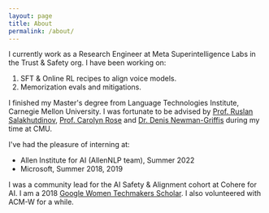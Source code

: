 ```yaml
---
layout: page
title: About
permalink: /about/
---
```


I currently work as a Research Engineer at Meta Superintelligence Labs in the Trust & Safety org. I have been working on: 

1. SFT & Online RL recipes to align voice models.
2. Memorization evals and mitigations.

I finished my Master's degree from Language Technologies Institute, Carnegie Mellon University. I was fortunate to be advised by [Prof. Ruslan Salakhutdinov](https://www.cs.cmu.edu/~rsalakhu/), [Prof. Carolyn Rose](http://www.cs.cmu.edu/~cprose/) and [Dr. Denis Newman-Griffis](https://www.newman-griffis.org/) during my time at CMU.

I've had the pleasure of interning at: 

+ Allen Institute for AI (AllenNLP team), Summer 2022
+ Microsoft, Summer 2018, 2019

I was a community lead for the AI Safety & Alignment cohort at Cohere for AI. I am a 2018 [Google Women Techmakers Scholar](https://www.womentechmakers.com/scholars). I also volunteered with ACM-W for a while. 